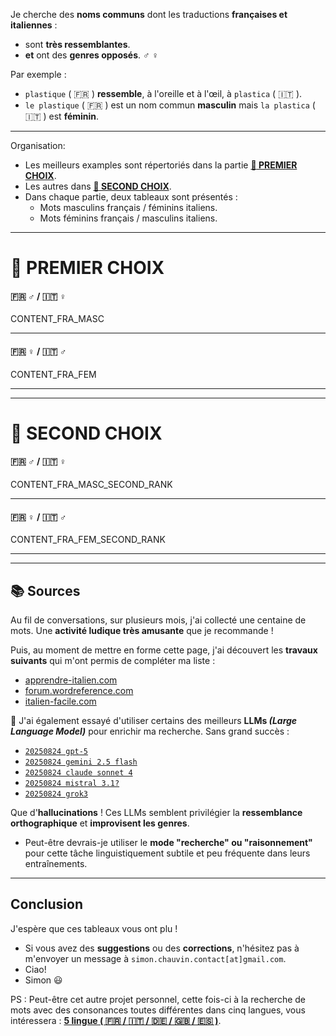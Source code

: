 Je cherche des **noms communs** dont les traductions **françaises et italiennes** :
- sont **très ressemblantes**.
- **et** ont des **genres opposés**. :male_sign: :female_sign:

Par exemple :
- `plastique` ( :fr: ) **ressemble**, à l'oreille et à l'œil, à `plastica` ( :it: ).
- `le plastique` ( :fr: ) est un nom commun **masculin** mais `la plastica` ( :it: ) est **féminin**.

---

Organisation:
- Les meilleurs examples sont répertoriés dans la partie **[ :1st_place_medal: PREMIER CHOIX](#1st_place_medal-premier-choix)**.
- Les autres dans **[ :2nd_place_medal: SECOND CHOIX](#2nd_place_medal-second-choix)**.
- Dans chaque partie, deux tableaux sont présentés :
  - Mots masculins français / féminins italiens.
  - Mots féminins français / masculins italiens.

---

# :1st_place_medal: PREMIER CHOIX

#### :fr: :male_sign: / :it: :female_sign:

CONTENT_FRA_MASC

---

#### :fr: :female_sign: / :it: :male_sign:

CONTENT_FRA_FEM

---
---

# :2nd_place_medal: SECOND CHOIX

#### :fr: :male_sign: / :it: :female_sign:

CONTENT_FRA_MASC_SECOND_RANK

---

#### :fr: :female_sign: / :it: :male_sign:

CONTENT_FRA_FEM_SECOND_RANK

---
---

## :books: Sources

Au fil de conversations, sur plusieurs mois, j'ai collecté une centaine de mots. Une **activité ludique très amusante** que je recommande !

Puis, au moment de mettre en forme cette page, j'ai découvert les **travaux suivants** qui m'ont permis de compléter ma liste :
- [apprendre-italien.com](https://www.apprendre-italien.com/genre-mots.php)
- [forum.wordreference.com](https://forum.wordreference.com/threads/genres-grammaticaux-en-fran%C3%A7ais-et-italien.1691622/)
- [italien-facile.com](https://www.italien-facile.com/exercices/exercice-italien-2/exercice-italien-75234.php)

:robot: J'ai également essayé d'utiliser certains des meilleurs **LLMs _(Large Language Model)_** pour enrichir ma recherche. Sans grand succès :
- [`20250824 gpt-5`](https://chatgpt.com/s/t_68aad0ed9bb88191ba1ae6fb4ba91a43)
- [`20250824 gemini 2.5 flash`](https://g.co/gemini/share/b636a10b8151)
- [`20250824 claude sonnet 4`](https://claude.ai/share/206565da-19ec-4f0b-80ce-c0ee076d06cf)
- [`20250824 mistral 3.1?`](https://chat.mistral.ai/chat/5ba50fdb-c059-4aba-8978-1b71ffa069e7)
- [`20250824 grok3`](https://x.com/i/grok/share/LZVgo2ux4s85H0nOYHrcX4lIe)

Que d'**hallucinations** ! Ces LLMs semblent privilégier la **ressemblance orthographique** et **improvisent les genres**.
- Peut-être devrais-je utiliser le **mode "recherche" ou "raisonnement"** pour cette tâche linguistiquement subtile et peu fréquente dans leurs entraînements.

---

## Conclusion

J'espère que ces tableaux vous ont plu !
- Si vous avez des **suggestions** ou des **corrections**, n'hésitez pas à m'envoyer un message à `simon.chauvin.contact[at]gmail.com`.
- Ciao!
- Simon :smiley:

PS : Peut-être cet autre projet personnel, cette fois-ci à la recherche de mots avec des consonances toutes différentes dans cinq langues, vous intéressera : **[5 lingue ( :fr: / :it: / :de: / :uk: / :es: )](https://github.com/chauvinSimon/lingue/blob/master/README.md)**.